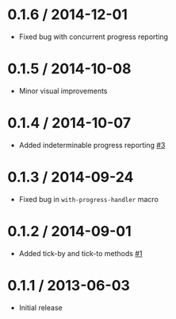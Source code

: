 0.1.6 / 2014-12-01
==================

  * Fixed bug with concurrent progress reporting

0.1.5 / 2014-10-08
==================

  * Minor visual improvements

0.1.4 / 2014-10-07
==================

  * Added indeterminable progress reporting [#3]


  [#3]: https://github.com/Intervox/node-webp/issues/3

0.1.3 / 2014-09-24
==================

  * Fixed bug in `with-progress-handler` macro

0.1.2 / 2014-09-01
==================

  * Added tick-by and tick-to methods [#1]


  [#1]: https://github.com/Intervox/node-webp/issues/1

0.1.1 / 2013-06-03
==================

  * Initial release

